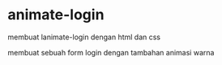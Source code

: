 # animate-login
membuat lanimate-login dengan html dan css


membuat sebuah form login dengan tambahan animasi warna
